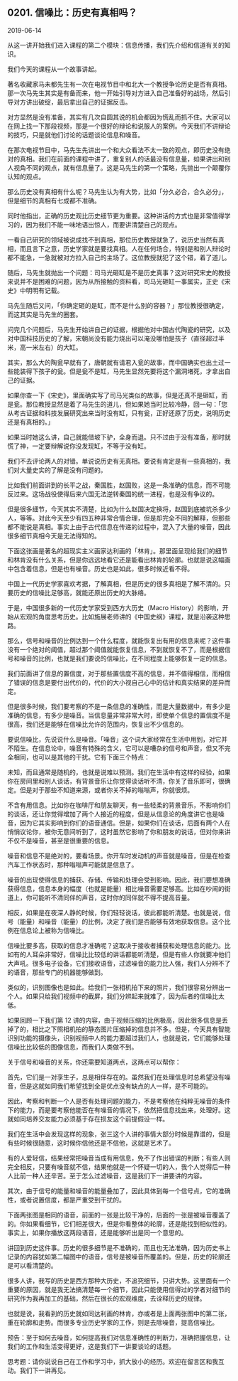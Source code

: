 ## 0201. 信噪比：历史有真相吗？

2019-06-14

从这一讲开始我们进入课程的第二个模块：信息传播，我们先介绍和信道有关的知识。

我们今天的课程从一个故事讲起。

著名收藏家马未都先生有一次在电视节目中和北大一个教授争论历史是否有真相。那一次马先生其实是有备而来，他一开始引导对方进入自己准备好的战场，然后引导对方讲出破绽，最后拿出自己的证据反击。

对方显然是没有准备，其实有几次自圆其说的机会都因为慌乱而抓不住。大家可以在网上找一下那段视频，那是一个很好的辩论和说服人的案例。今天我们不讲辩论的技巧，只是就他们讨论的话题谈论信息和噪音。

在那次电视节目中，马先生先讲出一个和大众看法不太一致的观点，即历史没有绝对的真相。我们在前面的课程中讲了，重复别人的话最没有信息量，如果讲出和别人视角不同的观点，就有信息量了。这是马先生的第一个策略，先抛出一个颠覆你认知的观点。

那么历史没有真相有什么呢？马先生认为有大势，比如「分久必合，合久必分」，但是细节的真相有七成都不准确。

同时他指出，正确的历史观比历史细节更为重要。这种讲话的方式也是非常值得学习的，因为我们不能一味地语出惊人，而要讲清楚自己的观点。

一看自己研究的领域被说成找不到真相，那位历史教授就急了，说历史当然有真相，而且言下之意，历史学家就是要找真相。人在任何场合，特别是和别人辩论时都不能急，一急就被对方拉入自己的主场了。这位教授就犯了这个错，着了道儿。

随后，马先生就抛出一个问题：司马光砸缸是不是历史真事？这对研究宋史的教授来说并不是困难的问题，因为从所接触的资料看，司马光砸缸一事属实，正史《宋史》中明明有记载。

马先生随后又问，「你确定砸的是缸，而不是什么别的容器？」那位教授很确定，而这其实是马先生的圈套。

问完几个问题后，马先生开始讲自己的证据，根据他对中国古代陶瓷的研究，以及对中国科技历史的了解，宋朝尚没有能力烧出可以淹没哪怕是孩子（直径超过半米，高一米左右）的大缸。

其实，那么大的陶瓮早就有了，唐朝就有请君入瓮的故事，而中国确实也出土过一些能装得下孩子的瓮。但是瓮不是缸，马先生显然先要将这个漏洞堵死，才拿出自己的证据。

如果你查一下《宋史》，里面确实写了司马光类似的故事，但是还真不是砸缸，而是瓮。那位教授显然是着了马先生的道儿，但如果她当时比较冷静，回一句：「您从考古证据和科技发展研究出来当时没有缸，只有瓮，正好还原了历史，说明历史还是有真相的。」

如果当时她这么讲，自己就能借坡下驴，全身而退。只不过由于没有准备，那时就慌了神，一定要辩解说你没发现缸，不等于没有缸。

我们不去评论两人的对错。单说说历史有无真相。要说有肯定是有一些真相的，我们对大量史实的了解是没有问题的。

比如我们前面讲到的长平之战，秦国胜，赵国败，这是一条准确的信息，而不可能反过来。这场战役使得后来六国无法逆转秦国的统一进程，也是没有争议的。

但是很多细节，今天其实不清楚，比如为什么赵国决定换将，赵国到底被坑杀多少人，等等。对此今天至少有四五种非常合情合理，但是却完全不同的解释，但那些都不能说是真相。事实上由于古代信息在传递的过程中，混入了大量的噪音，因此很多细节真相今天是无法得知的。

下面这张画是著名的超现实主义画家达利画的「林肯」。那里面呈现给我们的细节和林肯没有什么关系，但是你远远地看它还是能看出林肯的轮廓。也就是说这幅画中包含着信息，但是也有噪音。历史也是如此，很多时候近看不得。

中国上一代历史学家喜欢考据，了解真相，但是历史的很多真相是了解不清的。只要历史的信噪比足够高，就能还原出历史的大脉络。

于是，中国很多新的一代历史学家受到西方大历史（Macro History）的影响，开始从宏观的角度思考历史。比如施展老师讲的《中国史纲》课程，就是沿袭这种思路。

那么，信号和噪音的比例达到一个什么程度，就能恢复出有用的信息来呢？这件事没有一个绝对的阈值，超过那个阈值就能恢复信息，不到就恢复不了，而是根据信号和噪音的比例，也就是我们要说的信噪比，在不同程度上能够恢复一定的信息。

我们前面讲了信息的置信度，对于那些置信度不高的信息，并不值得相信，而相信了错误的信息是要付出代价的，代价的大小视自己心中的估计和真实结果的差异而定。

但是很多时候，我们要考察的不是一条信息的准确性，而是大量数据中，有多少是准确的信息，有多少是噪音。当信息量非常非常大时，即使单个信息的置信度不是很高，我们还是能够在信噪比允许的范围内，恢复出不少信息的。

要说信噪比，先说说什么是噪音。「噪音」这个词大家经常在生活中用到，对它并不陌生。在信息论中，噪音有特殊的含义，它可以是嘈杂的信号和声音，但又不完全相同，也可以是其他的干扰。它有下面三个特点：

未知，而且通常是随机的，也就是说难以预测。我们在生活中有这样的经验，如果你在房间里和别人谈话，有背景音乐让你觉得谈话听不清，你关了音乐即可，很确定。但是对于那些不知道来源，或者你关不掉的嗡嗡声，你就很烦。

不含有用信息。比如你在咖啡厅和朋友聊天，有一些轻柔的背景音乐，不影响你们的谈话，还让你觉得增加了两个人接近的程度，但是从信息论的角度讲它也是噪音，因为它其实影响到你们的语音通信。但是，如果你们在谈话，后面有两个人在悄悄议论你，被你无意间听到了，这时虽然它影响了你和朋友的说话，但对你来讲不仅不是噪音，甚至是很重要的信息。

噪音和信息不是绝对的，要看场景。你开车时发动机的声音就是噪音，但是在检查汽车工作状态时，那种嗡嗡声可能就是信息了。

噪音的出现使得信息的捕获、存储、传输和处理会受到影响。因此，我们要想准确获得信息，信息本身的幅度（也就是能量）相比噪音需要足够高。比如在吵闹的街道上，你可能听不清同伴的声音，这时你的同伴就不得不提高音量。

相反，如果是在夜深人静的时候，你们轻轻说话，彼此都能听清楚。也就是说，信号（能量）和噪音（能量）的比例，决定了我们是否能够有效地获取信息。这个比例在信息论上被称为信噪比。

信噪比要多高，获取的信息才准确呢？这取决于接收者捕获和处理信息的能力。比如有的人耳朵非常好，信噪比比较低的讲话都能听清楚，但是有些人你就要冲他们大声吼。很多电子设备，它们接收语音，过滤噪音的能力比人强，我们人分辨不了的语音，那些专门的机器能够做到。

类似的，识别图像也是如此。给我们一张相机拍下来的照片，我们很容易分辨出一个人。如果只给我们视频中的截屏，我们分辨起来就难了，因为后者的信噪比太低。

如果回顾一下我们第 12 讲的内容，由于视频压缩的比例极高，因此很多信息是丢掉了的，相比之下照相机拍的静态图片压缩掉的信息并不多。但是，今天具有智能识别功能的摄像头，识别视频中人的能力要超过我们人，也就是说，它们能够处理信噪比比较低的图像信息，而我们人类做不到。

关于信号和噪音的关系，你还需要知道两点，这两点可以帮你：

首先，它们是一对孪生子，总是相伴存在的。虽然我们在处理信息时总希望没有噪音，但是这就如同我们希望找到全是优点没有缺点的人一样，是不可能的。

因此，考察和判断一个人是否有处理问题的能力，不是考察他在纯粹无噪音的条件下的能力，而是要考察他能否在有噪音的情况下，依然把信息找出来，处理好。这就如同培养交友能力必须基于存在损友这个前提假设一样。

我们在生活中会发现这样的现象，张三这个人讲的事情大部分时候是靠谱的，但是有些时候很随意，这时候你信他还是不信他，这就是艺术了。

有的人爱轻信，结果经常把噪音当成有用信息，免不了作出错误的判断；有些人则完全相反，只要有噪音就不信，结果他就是一个怀疑一切的人，我个人觉得后一种人比前一种人还辛苦。至于怎么过滤噪音，这是我们下一讲要讲的内容。

其次，由于信号的能量和噪音的能量叠加了，因此具体到每一个信号点，它的准确性，或者说置信度，都是严重受到干扰的。

下面两张图是相同的语音，前面的一张是比较干净的，后面的一张是被噪音覆盖了的。你如果看细节，它们相差很大，但是你看整体的轮廓，还是能找到相似性的。事实上，如果你播放这两段语音，还是能够听出是同一个意思的。

讲回到历史这件事。历史的很多细节是不准确的，而且也无法准确，因为历史书上记录的内容犹如第二幅图中的语音，信号是被噪音所覆盖的。但是，历史的轮廓还是可以看清楚的。

很多人讲，我写的历史是西方那种大历史，不追究细节，只讲大势。这里面有一个重要的原因，就是我无法搞清楚每一个细节，因此只能使用信得过的学者对细节的研究作为我再加工的基础，然后在很长的宏观维度，去诠释历史的规律。

也就是说，我看到的历史就如同达利画的林肯，亦或者是上面两张图中的第二张，重在轮廓和走势。而很多专业历史学家的工作，则是去除噪音，提高信噪比。

预告：至于如何去噪音，如何提高我们对信息准确性的判断力，准确把握信息，让我们的工作和生活变得更好，这是我们下一讲要谈论的话题。

思考题：请你说说自己在工作和学习中，抓大放小的经历。欢迎在留言区和我互动。我们下一讲再见。

